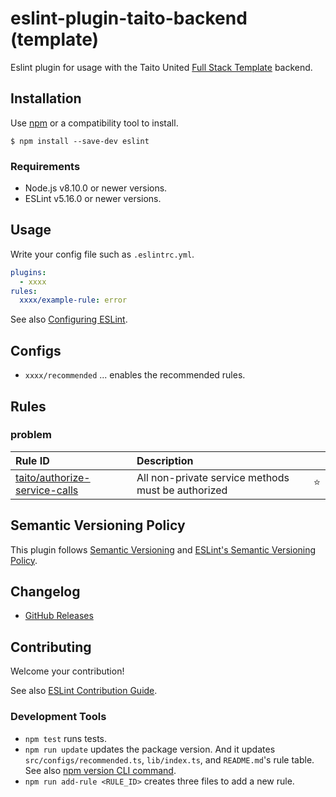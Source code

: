# eslint-plugin-taito-backend (template)

Eslint plugin for usage with the Taito United [Full Stack Template](https://github.com/TaitoUnited/full-stack-template) backend.

## Installation

Use [npm](https://www.npmjs.com/) or a compatibility tool to install.

```
$ npm install --save-dev eslint
```

### Requirements

- Node.js v8.10.0 or newer versions.
- ESLint v5.16.0 or newer versions.

## Usage

Write your config file such as `.eslintrc.yml`.

```yml
plugins:
  - xxxx
rules:
  xxxx/example-rule: error
```

See also [Configuring ESLint](https://eslint.org/docs/user-guide/configuring).

## Configs

- `xxxx/recommended` ... enables the recommended rules.

## Rules

<!--RULE_TABLE_BEGIN-->
### problem

| Rule ID | Description |    |
|:--------|:------------|:--:|
| [taito/authorize-service-calls](./docs/rules/authorize-service-calls.md) | All non-private service methods must be authorized | ⭐️ |

<!--RULE_TABLE_END-->

## Semantic Versioning Policy

This plugin follows [Semantic Versioning](http://semver.org/) and [ESLint's Semantic Versioning Policy](https://github.com/eslint/eslint#semantic-versioning-policy).

## Changelog

- [GitHub Releases]()

## Contributing

Welcome your contribution!

See also [ESLint Contribution Guide](https://eslint.org/docs/developer-guide/contributing/).

### Development Tools

- `npm test` runs tests.
- `npm run update` updates the package version. And it updates `src/configs/recommended.ts`, `lib/index.ts`, and `README.md`'s rule table. See also [npm version CLI command](https://docs.npmjs.com/cli/version).
- `npm run add-rule <RULE_ID>` creates three files to add a new rule.
